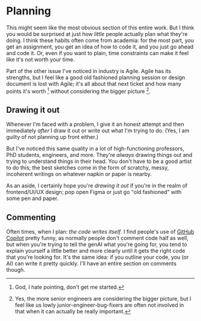 # Planning

This might seem like the most obvious section of this entire work.
But I think you would be surprised at just how *little* people actually
plan what they're doing. I think these habits often come from academia:
for the most part, you get an assignment, you get an idea of how to code
it, and you just go ahead and code it. Or, even if you want to plain,
time constraints can make it feel like it's not worth your time.

Part of the other issue I've noticed in industry is Agile. Agile has
its strengths, but I feel like a good old fashioned planning session or
design document is lost with Agile; it's all about that next ticket and
how many points it's worth [^ref1] without considering the bigger picture [^ref2].

## Drawing it out

Whenever I'm faced with a problem, I give it an honest attempt and then
immediately *after* I draw it out or write out what I'm trying to do. (Yes, I am
guilty of not planning up front either.)

But I've noticed this same quality in a lot of high-functioning professors, PhD students,
engineers, and more. They're *always* drawing things out and trying to understand things
in their head. You don't have to be a good artist to do this; the best sketches
come in the form of scratchy, messy, incoherent writings on whatever napkin or
paper is nearby.

As an aside, I certainly hope you're *drawing it out* if you're in the realm of
frontend/UI/UX design; pop open Figma or just go "old fashioned" with
some pen and paper.

## Commenting

Often times, when I plan: *the code writes itself*. I find people's use of
[GitHub Copilot](https://github.com/features/copilot) pretty funny, as normally people
don't comment code half as well, but when you're trying to tell the genAI what
you're going for, you tend to explain yourself a little better and more clearly
until it gets the right code that you're looking for. It's the same idea:
if you outline your code, you (or AI) can write it pretty quickly. I'll have
an entire section on comments though.


[^ref1]: God, I hate pointing, don't get me started.

[^ref2]: Yes, the more senior engineers are considering the bigger picture,
but I feel like us lowly junior-engineer-bug-fixers are often not involved in that
when it can actually be really important.
